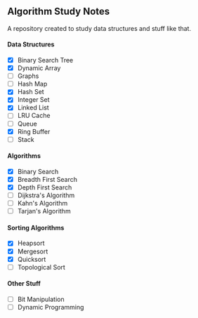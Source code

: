 ## Algorithm Study Notes

A repository created to study data structures and stuff like that.

#### Data Structures
- [x] Binary Search Tree
- [x] Dynamic Array
- [ ] Graphs
- [ ] Hash Map
- [x] Hash Set
- [x] Integer Set
- [x] Linked List
- [ ] LRU Cache
- [ ] Queue
- [x] Ring Buffer
- [ ] Stack

#### Algorithms
- [x] Binary Search
- [x] Breadth First Search
- [x] Depth First Search
- [ ] Dijkstra's Algorithm
- [ ] Kahn's Algorithm
- [ ] Tarjan's Algorithm

#### Sorting Algorithms

- [x] Heapsort
- [x] Mergesort
- [x] Quicksort
- [ ] Topological Sort

#### Other Stuff
- [ ] Bit Manipulation
- [ ] Dynamic Programming

